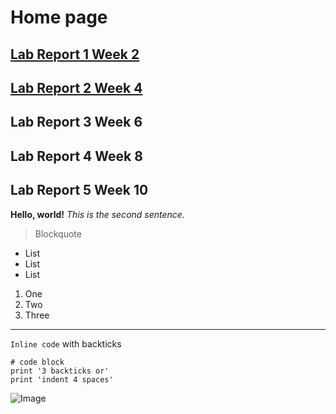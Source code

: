 # Home page
## [Lab Report 1 Week 2](https://til026.github.io/cse15l-lab-reports/lab-report-1-week-2.html)
## [Lab Report 2 Week 4](https://til026.github.io/cse15l-lab-reports/lab-report-2-week-4.html)
## Lab Report 3 Week 6
## Lab Report 4 Week 8
## Lab Report 5 Week 10
**Hello, world!**
*This is the second sentence.*
> Blockquote
* List
* List
* List

1. One
2. Two
3. Three

---

`Inline code` with backticks

```
# code block
print '3 backticks or'
print 'indent 4 spaces'
```

![Image](https://upload.wikimedia.org/wikipedia/commons/4/47/PNG_transparency_demonstration_1.png)


